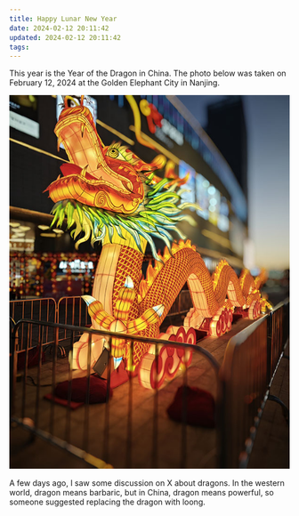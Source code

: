 ```yaml
---
title: Happy Lunar New Year
date: 2024-02-12 20:11:42
updated: 2024-02-12 20:11:42
tags:
---
```


This year is the Year of the Dragon in China. The photo below was taken on February 12, 2024 at the Golden Elephant City in Nanjing.

![](./happy-lunar-new-year/happy-lunar-new-year-dragon.jpg)

A few days ago, I saw some discussion on X about dragons. In the western world, dragon means barbaric, but in China, dragon means powerful, so someone suggested replacing the dragon with loong.
